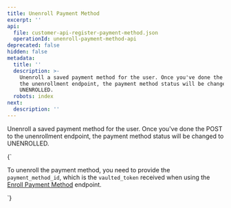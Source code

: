 ```yaml
---
title: Unenroll Payment Method
excerpt: ''
api:
  file: customer-api-register-payment-method.json
  operationId: unenroll-payment-method-api
deprecated: false
hidden: false
metadata:
  title: ''
  description: >-
    Unenroll a saved payment method for the user. Once you've done the POST to
    the unenrollment endpoint, the payment method status will be changed to
    UNENROLLED.
  robots: index
next:
  description: ''
---
```

Unenroll a saved payment method for the user. Once you've done the POST to the unenrollment endpoint, the payment method status will be changed to UNENROLLED.

<HTMLBlock>{`
<div class="infoBlockContainer">
  <div class="verticalLine"></div>
  <div>      
    <div class="contentContainer">
      <p>
        To unenroll the payment method, you need to provide the <code>payment_method_id</code>, which is the <code>vaulted_token</code> received when using the <a href="/reference/enroll-payment-method-api">Enroll Payment Method</a> endpoint.
      </p>
    </div>  
  </div>  
</div>  
`}</HTMLBlock>
